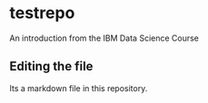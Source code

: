 # testrepo
An introduction from the IBM Data Science Course

## Editing the file

Its a markdown file in this repository.
